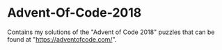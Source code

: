 # Advent-Of-Code-2018
Contains my solutions of the "Advent of Code 2018" puzzles that can be found at "https://adventofcode.com/".
